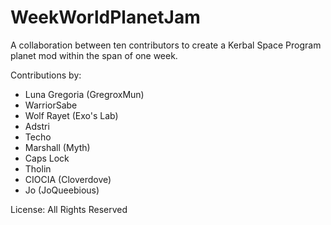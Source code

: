 # WeekWorldPlanetJam
A collaboration between ten contributors to create a Kerbal Space Program planet mod within the span of one week.

Contributions by:
* Luna Gregoria (GregroxMun)
* WarriorSabe
* Wolf Rayet (Exo's Lab)
* Adstri
* Techo
* Marshall (Myth)
* Caps Lock
* Tholin
* CIOCIA (Cloverdove)
* Jo (JoQueebious)

License: All Rights Reserved
